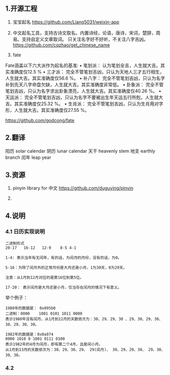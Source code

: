 

## 1.开源工程
1. 宝宝起名
https://github.com/Liang5031/weixin-app

2. 中文起名工具，支持古诗文取名。内置诗经，论语，唐诗，宋词，楚辞，周易。支持自定义文章取词。
只关注名字好不好听，不关注八字吉凶。
https://github.com/cqzhao/get_chinese_name

3. fate

Fate涵盖以下六大派作为起名的基准: • 笔划派： 认为笔划全吉，人生就大吉。其实准确度仅12.5 %
• 三才派： 完全不管笔划吉凶，只认为天地人三才五行相生，人生就大吉。其实准确度仅56.6 %。
• 补八字： 完全不管笔划吉凶，只认为名字补到先天八字命盘欠缺，人生就大吉。其实准确度非常低。
• 卦象派： 完全不管笔划吉凶，只认为名字求出卦象漂亮，人生就大吉。其实准确度仅40.26 %。
• 天运派： 完全不管笔划吉凶，只认为名字不要被出生年天运五行所剋，人生就大吉。其实准确度仅25.32 %。
• 生肖派： 完全不管笔划吉凶，只认为生肖用对字形，人生就大吉。其实准确度仅27.55 %。

https://github.com/godcong/fate


## 2.翻译
阳历 solar calendar
阴历 lunar calendar
天干 heavenly stem
地支 earthly branch
闰年 leap year

## 3.资源
1. pinyin library for 中文
https://github.com/duguying/pinyin

2. 

## 4.说明
### 4.1 日历实现说明
```
二进制形式
20-17	16-12	12-9	8-5	4-1

1-4: 表示当年有无闰年，有的话，为闰月的月份，没有的话，为0。

5-16：为除了闰月外的正常月份是大月还是小月，1为30天，0为29天。

注意：从1月到12月对应的是第16位到第5位。

17-20： 表示闰月是大月还是小月，仅当存在闰月的情况下有意义。
```
举个例子：
```
1980年的数据是： 0x095b0
二进制：0000    1001 0101 1011 0000
表示1980年没有闰月，从1月到12月的天数依次为：30、29、29、30 、29、30、29、30、 30、29、30、30。

1982年的数据是：0x0a974
0000 1010 0 1001 0111 0100
表示1982年的4月为闰月，即有第二个4月，且是闰小月。
从1月到13月的天数依次为：30、29、30、29、 29(闰月)、 30、29、29、30、 29、30、30、30。
```
### 4.2 
